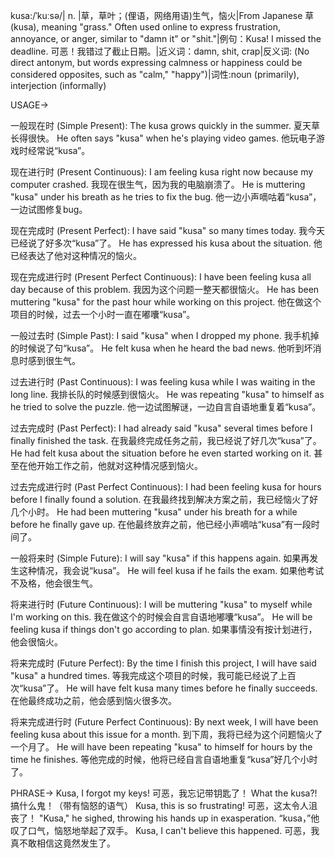 kusa:/ˈkuːsə/| n. |草，草叶；(俚语，网络用语)生气，恼火|From Japanese 草 (kusa), meaning "grass."  Often used online to express frustration, annoyance, or anger, similar to "damn it" or "shit."|例句：Kusa! I missed the deadline. 可恶！我错过了截止日期。|近义词：damn, shit, crap|反义词: (No direct antonym, but words expressing calmness or happiness could be considered opposites, such as "calm," "happy")|词性:noun (primarily), interjection (informally)


USAGE->

一般现在时 (Simple Present):
The kusa grows quickly in the summer.  夏天草长得很快。
He often says "kusa" when he's playing video games. 他玩电子游戏时经常说“kusa”。

现在进行时 (Present Continuous):
I am feeling kusa right now because my computer crashed. 我现在很生气，因为我的电脑崩溃了。
He is muttering "kusa" under his breath as he tries to fix the bug. 他一边小声嘀咕着“kusa”，一边试图修复bug。


现在完成时 (Present Perfect):
I have said "kusa" so many times today. 我今天已经说了好多次“kusa”了。
He has expressed his kusa about the situation. 他已经表达了他对这种情况的恼火。


现在完成进行时 (Present Perfect Continuous):
I have been feeling kusa all day because of this problem. 我因为这个问题一整天都很恼火。
He has been muttering "kusa" for the past hour while working on this project.  他在做这个项目的时候，过去一个小时一直在嘟囔“kusa”。


一般过去时 (Simple Past):
I said "kusa" when I dropped my phone. 我手机掉的时候说了句“kusa”。
He felt kusa when he heard the bad news. 他听到坏消息时感到很生气。

过去进行时 (Past Continuous):
I was feeling kusa while I was waiting in the long line. 我排长队的时候感到很恼火。
He was repeating "kusa" to himself as he tried to solve the puzzle. 他一边试图解谜，一边自言自语地重复着“kusa”。

过去完成时 (Past Perfect):
I had already said "kusa" several times before I finally finished the task. 在我最终完成任务之前，我已经说了好几次“kusa”了。
He had felt kusa about the situation before he even started working on it.  甚至在他开始工作之前，他就对这种情况感到恼火。

过去完成进行时 (Past Perfect Continuous):
I had been feeling kusa for hours before I finally found a solution.  在我最终找到解决方案之前，我已经恼火了好几个小时。
He had been muttering "kusa" under his breath for a while before he finally gave up. 在他最终放弃之前，他已经小声嘀咕“kusa”有一段时间了。

一般将来时 (Simple Future):
I will say "kusa" if this happens again. 如果再发生这种情况，我会说“kusa”。
He will feel kusa if he fails the exam. 如果他考试不及格，他会很生气。

将来进行时 (Future Continuous):
I will be muttering "kusa" to myself while I'm working on this. 我在做这个的时候会自言自语地嘟囔“kusa”。
He will be feeling kusa if things don't go according to plan. 如果事情没有按计划进行，他会很恼火。


将来完成时 (Future Perfect):
By the time I finish this project, I will have said "kusa" a hundred times. 等我完成这个项目的时候，我可能已经说了上百次“kusa”了。
He will have felt kusa many times before he finally succeeds. 在他最终成功之前，他会感到恼火很多次。

将来完成进行时 (Future Perfect Continuous):
By next week, I will have been feeling kusa about this issue for a month. 到下周，我将已经为这个问题恼火了一个月了。
He will have been repeating "kusa" to himself for hours by the time he finishes. 等他完成的时候，他将已经自言自语地重复“kusa”好几个小时了。


PHRASE->
Kusa, I forgot my keys! 可恶，我忘记带钥匙了！
What the kusa?!  搞什么鬼！（带有恼怒的语气）
Kusa, this is so frustrating!  可恶，这太令人沮丧了！
"Kusa," he sighed, throwing his hands up in exasperation.  “kusa，”他叹了口气，恼怒地举起了双手。
Kusa, I can't believe this happened.  可恶，我真不敢相信这竟然发生了。
